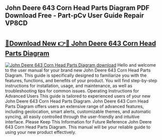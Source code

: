 ## John Deere 643 Corn Head Parts Diagram PDF Download Free - Part-pCv User Guide Repair VP8CD

# <h2><a href="http://dfseuab.blite.top/?on=John+Deere+643+Corn+Head+Parts+Diagram">🔗Download New 👉🔴 John Deere 643 Corn Head Parts Diagram</a></h2>

[![John Deere 643 Corn Head Parts Diagram download](https://i.imgur.com/lujVjoI.png)](http://dfseuab.blite.top/?on=John+Deere+643+Corn+Head+Parts+Diagram)
Hello and welcome to the user manual for your brand new John Deere 643 Corn Head Parts Diagram. This guide is specifically designed to familiarize you with the features, functions, and benefits of your product. You will find step-by-step instructions for installation, usage, and maintenance, as well as troubleshooting tips for common issues. Operating Instructions for Advanced Users This guide is tailored to experienced users of your new John Deere 643 Corn Head Parts Diagram. John Deere 643 Corn Head Parts Diagram offers users an extensive range of advanced features, including geolocation, smart alerts, customizable themes, and automatic syncing, all easily controlled through the user-friendly and intuitive interface. Please Keep This Information for Future Reference John Deere 643 Corn Head Parts Diagram. This manual will be your reliable guide to using your new product effectively.
